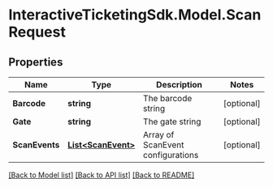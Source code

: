 # InteractiveTicketingSdk.Model.ScanRequest
## Properties

Name | Type | Description | Notes
------------ | ------------- | ------------- | -------------
**Barcode** | **string** | The barcode string | [optional] 
**Gate** | **string** | The gate string | [optional] 
**ScanEvents** | [**List&lt;ScanEvent&gt;**](ScanEvent.md) | Array of ScanEvent configurations | [optional] 

[[Back to Model list]](../README.md#documentation-for-models) [[Back to API list]](../README.md#documentation-for-api-endpoints) [[Back to README]](../README.md)

